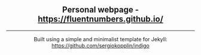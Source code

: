 <p align="center">
    <h2 align="center">Personal webpage - <a href="https://fluentnumbers.github.io/">https://fluentnumbers.github.io/</a></h2>
</p>
 
***

<p align="center">Built using a simple and minimalist template for Jekyll: <a href="https://github.com/sergiokopplin/indigo
">https://github.com/sergiokopplin/indigo</a> </p>
